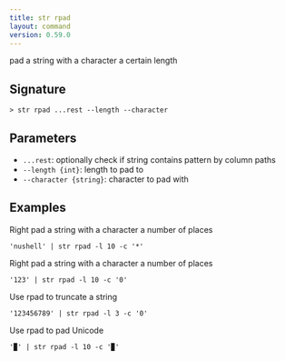 ```yaml
---
title: str rpad
layout: command
version: 0.59.0
---
```


pad a string with a character a certain length

## Signature

```> str rpad ...rest --length --character```

## Parameters

 -  `...rest`: optionally check if string contains pattern by column paths
 -  `--length {int}`: length to pad to
 -  `--character {string}`: character to pad with

## Examples

Right pad a string with a character a number of places
```shell
'nushell' | str rpad -l 10 -c '*'
```

Right pad a string with a character a number of places
```shell
'123' | str rpad -l 10 -c '0'
```

Use rpad to truncate a string
```shell
'123456789' | str rpad -l 3 -c '0'
```

Use rpad to pad Unicode
```shell
'▉' | str rpad -l 10 -c '▉'
```

